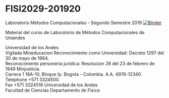 # FISI2029-201920
Laboratorio Métodos Computacionales - Segundo Semestre 2019
[![Binder](http://mybinder.org/badge_logo.svg)](http://beta.mybinder.org/v2/gh/ComputoCienciasUniandes/FISI2029-201920/master)

Material del curso de Laboratorio de Métodos Computacionales de Uniandes

Universidad de los Andes  
Vigilada Mineducacion Reconocimiento como Universidad: Decreto 1297 del 30 de mayo de 1964.   
Reconocimiento personeria juridica: Resolucion 28 del 23 de febrero de 1949 Minjusticia.   
Carrera 1 18A-10, Bloque Ip. Bogota - Colombia. A.A. 4976-12340.   
Telephone +571 3324500.  
Fax +571 3324516 
Universidad de los Andes  
Facultad de Ciencias 
Departamento de Física 
